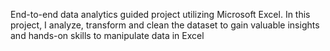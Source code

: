 End-to-end data analytics guided project utilizing Microsoft Excel.
In this project, I analyze, transform and clean the dataset to gain valuable insights and hands-on skills to manipulate data in Excel
